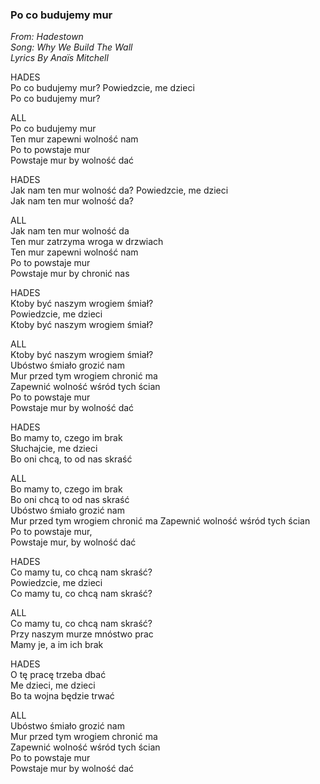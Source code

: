 ### Po co budujemy mur
*From: Hadestown*  
*Song: Why We Build The Wall*  
*Lyrics By Anaïs Mitchell*  


HADES  
Po co budujemy mur? Powiedzcie, me dzieci  
Po co budujemy mur?  

ALL  
Po co budujemy mur  
Ten mur zapewni wolność nam  
Po to powstaje mur  
Powstaje mur by wolność dać  

HADES  
Jak nam ten mur wolność da? Powiedzcie, me dzieci  
Jak nam ten mur wolność da?  

ALL  
Jak nam ten mur wolność da  
Ten mur zatrzyma wroga w drzwiach  
Ten mur zapewni wolność nam  
Po to powstaje mur  
Powstaje mur by chronić nas  

HADES  
Ktoby być naszym wrogiem śmiał?  
Powiedzcie, me dzieci  
Ktoby być naszym wrogiem śmiał?  

ALL  
Ktoby być naszym wrogiem śmiał?  
Ubóstwo śmiało grozić nam  
Mur przed tym wrogiem chronić ma   
Zapewnić wolność wśród tych ścian  
Po to powstaje mur  
Powstaje mur by wolność dać  

HADES  
Bo mamy to, czego im brak  
Słuchajcie, me dzieci  
Bo oni chcą, to od nas skraść  

ALL  
Bo mamy to, czego im brak  
Bo oni chcą to od nas skraść  
Ubóstwo śmiało grozić nam   
Mur przed tym wrogiem chronić ma
Zapewnić wolność wśród tych ścian  
Po to powstaje mur,  
Powstaje mur, by wolność dać  

HADES  
Co mamy tu, co chcą nam skraść?  
Powiedzcie, me dzieci  
Co mamy tu, co chcą nam skraść?  

ALL  
Co mamy tu, co chcą nam skraść?  
Przy naszym murze mnóstwo prac  
Mamy je, a im ich brak  

HADES  
O tę pracę trzeba dbać  
Me dzieci, me dzieci  
Bo ta wojna będzie trwać  

ALL  
Ubóstwo śmiało grozić nam  
Mur przed tym wrogiem chronić ma   
Zapewnić wolność wśród tych ścian  
Po to powstaje mur  
Powstaje mur by wolność dać  



